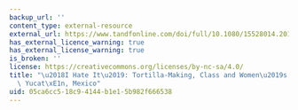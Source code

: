 ```yaml
---
backup_url: ''
content_type: external-resource
external_url: https://www.tandfonline.com/doi/full/10.1080/15528014.2015.1043104
has_external_licence_warning: true
has_external_license_warning: true
is_broken: ''
license: https://creativecommons.org/licenses/by-nc-sa/4.0/
title: "\u2018I Hate It\u2019: Tortilla-Making, Class and Women\u2019s Tastes in Rural\
  \ Yucat\xE1n, Mexico"
uid: 05ca6cc5-18c9-4144-b1e1-5b982f666538
---
```

